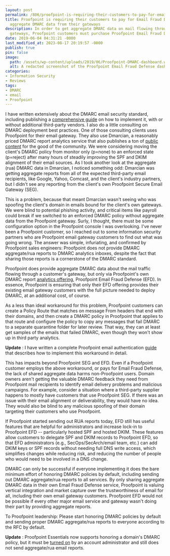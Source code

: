 ```yaml
---
layout: post
permalink: /806/proofpoint-is-requiring-their-customers-to-pay-for-email-fraud-defense-to-get-aggregate-dmarc-data-from-their-own-gateways/
title: Proofpoint is requiring their customers to pay for Email Fraud Defense to get
  aggregate DMARC data from their gateways
description: In order to get aggregate DMARC data on mail flowing through their own
  gateways, Proofpoint customers must purchase Proofpoint Email Fraud Defense
date: 2019-06-04 04:31:21 -0000
last_modified_at: 2023-08-17 20:19:57 -0000
publish: true
pin: false
image:
  path: /assets/wp-content/uploads/2019/06/Proofpoint-DMARC-dashboard.webp
  alt: A redacted screenshot of the Proofpoint Email Fraud Defense dashboard
categories:
- Information Security
- Reviews
tags:
- DMARC
- email
- Proofpoint
---
```

I have written extensively about the DMARC email security standard, including
publishing a [comprehensive guide](/459/demystifying-dmarc/) on how to
implement it, with or without additional third-party vendors.  I also do a
little consulting on DMARC deployment best practices.
One of those consulting clients uses Proofpoint for their email gateway. They
also use Dmarcian, a reasonably priced DMARC report analytics service that
also publishes a ton of [public content](https://dmarc.io/) for the good of
the community. We were considering moving the client's DMARC policy from
monitor only (p=none) to an enforced state (p=reject) after many hours of
steadily improving the SPF and DKIM alignment of their email sources. As I
took another look at the aggregate (rua) DMARC data in Dmarcian, I noticed
something odd: Dmarcian was getting aggregate reports from all of the expected
third-party email recipients, like Google, Yahoo, Comcast, and the client's
industry partners, but I didn't see any reporting from the client's own
Proofpoint Secure Email Gateway (SEG).

This is a problem, because that meant Dmarcian wasn't seeing who was spoofing
the client's domain in emails bound for the client's own gateways. We were
blind to potential phishing activity, and critical items like payroll could
break if we switched to an enforced DMARC policy without aggregate data from
the Proofpoint gateway. Surly, I thought, there must be some configuration
option in the Proofpoint console I was overlooking. I've never been a
Proofpoint customer, so I reached out to some information security partners
who are Proofpoint email gateway customers to find out what was going wrong.
The answer was simple, infuriating, and confirmed by Proofpoint sales
engineers: Proofpoint does not provide DMARC aggregate/rua reports to DMARC
analytics inboxes, despite the fact that sharing those reports is a
cornerstone of the DMARC standard.

Proofpoint does provide aggregate DMARC data about the mail traffic flowing
through a customer's gateway, but only via Proofpoint's own DMARC report
[analytics offering](https://www.proofpoint.com/us/products/email-fraud-defense),
Proofpoint Email Fraud Defense (EFD). In essence, Proofpoint is
ensuring that only their EFD offering provides their existing email gateway
customers with the full picture needed to deploy DMARC, at an additional cost,
of course.

As a less than ideal workaround for this problem, Proofpoint customers can
create a Policy Route that matches on message From headers that end with their
domains, and then create a DMARC policy in Proofpoint that applies to that
route and configure the policy to copy any messages that fail DMARC to a
separate quarantine folder for later review. That way, they can at least get
samples of the emails that failed DMARC, even though they won't show up in
third party analytics.

**Update** : I have written a complete Proofpoint email authentication
[guide](/assets/wp-content/uploads/2018/06/Proofpoint-Email-Authentication-Guide.pdf) that
describes how to implement this workaround in detail.

This has impacts beyond Proofpoint SEG and EFD. Even if a Proofpoint customer
employs the above workaround, or pays for Email Fraud Defense, the lack of
shared aggregate data harms non-Proofpoint users. Domain owners aren't getting
the valuable DMARC feedback they need from Proofpoint mail recipients to
identify email delivery problems and malicious campaigns. For example,
consider a situation where a third-party supplier happens to mostly have
customers that use Proofpoint SEG. If there was an issue with their email
alignment or deliverability, they would have no idea. They would also be blind
to any malicious spoofing of their domain targeting their customers who use
Proofpoint.

If Proofpoint started sending out RUA reports today, EFD still has useful
features that are helpful for administrators and increase lock-in to
Proofpoint EFD -- particularly hosted SPF and hosted DKIM. These features
allow customers to delegate SPF and DKIM records to Proofpoint EFD, so that
EFD administrators (e.g., SecOps/SecArch/email team, etc.) can add DKIM keys
or SPF records without needing full DNS write access, which simplifies changes
while reducing risk, and reducing the number of people who would need to be
involved in a DNS change.

DMARC can only be successful if everyone implementing it does the bare minimum
effort of honoring DMARC policies by default, including sending out DMARC
aggregate/rua reports to all services. By only sharing aggregate DMARC data in
their own Email Fraud Defense service, Proofpoint is valuing vertical
integration and market capture over the trustworthiness of email for all,
including their own email gateway customers. Proofpoint EFD would not be
possible if every other major email service and gateway wasn't doing their
part by providing aggregate reports.

To Proofpoint leadership: Please start honoring DMARC policies by default and
sending proper DMARC aggregate/rua reports to everyone according to the RFC by
default.

**Update** : Proofpoint Essentials now supports honoring a domain's DMARC
policy, but it must be [turned
on](https://help.proofpoint.com/Proofpoint_Essentials/Email_Security/Administrator_Topics/How_does_DMARC_work_with_Proofpoint_Essentials%3F)
by an account administrator and still does not send aggregate/rua email
reports.
